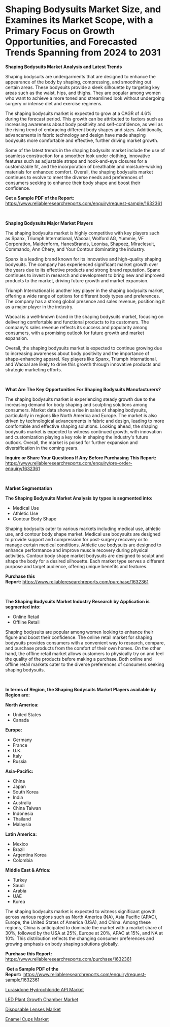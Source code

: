 <p><h1>Shaping Bodysuits Market Size, and Examines its Market Scope, with a Primary Focus on Growth Opportunities, and Forecasted Trends Spanning from 2024 to 2031</h1></p><p><strong>Shaping Bodysuits Market Analysis and Latest Trends</strong></p>
<p><p>Shaping bodysuits are undergarments that are designed to enhance the appearance of the body by shaping, compressing, and smoothing out certain areas. These bodysuits provide a sleek silhouette by targeting key areas such as the waist, hips, and thighs. They are popular among women who want to achieve a more toned and streamlined look without undergoing surgery or intense diet and exercise regimens.</p><p>The shaping bodysuits market is expected to grow at a CAGR of 4.6% during the forecast period. This growth can be attributed to factors such as increasing awareness about body positivity and self-confidence, as well as the rising trend of embracing different body shapes and sizes. Additionally, advancements in fabric technology and design have made shaping bodysuits more comfortable and effective, further driving market growth.</p><p>Some of the latest trends in the shaping bodysuits market include the use of seamless construction for a smoother look under clothing, innovative features such as adjustable straps and hook-and-eye closures for a customizable fit, and the incorporation of breathable and moisture-wicking materials for enhanced comfort. Overall, the shaping bodysuits market continues to evolve to meet the diverse needs and preferences of consumers seeking to enhance their body shape and boost their confidence.</p></p>
<p><strong>Get a Sample PDF of the Report:&nbsp;</strong> <a href="https://www.reliableresearchreports.com/enquiry/request-sample/1632361">https://www.reliableresearchreports.com/enquiry/request-sample/1632361</a></p>
<p>&nbsp;</p>
<p><strong>Shaping Bodysuits Major Market Players</strong></p>
<p><p>The shaping bodysuits market is highly competitive with key players such as Spanx, Triumph International, Wacoal, Wolford AG, Yummie, VF Corporation, Maidenform, HanesBrands, Leonisa, Shapeez, Miraclesuit, Commando, Ann Chery, and Your Contour dominating the industry.</p><p>Spanx is a leading brand known for its innovative and high-quality shaping bodysuits. The company has experienced significant market growth over the years due to its effective products and strong brand reputation. Spanx continues to invest in research and development to bring new and improved products to the market, driving future growth and market expansion.</p><p>Triumph International is another key player in the shaping bodysuits market, offering a wide range of options for different body types and preferences. The company has a strong global presence and sales revenue, positioning it as a major player in the industry.</p><p>Wacoal is a well-known brand in the shaping bodysuits market, focusing on delivering comfortable and functional products to its customers. The company's sales revenue reflects its success and popularity among consumers, with a promising outlook for future growth and market expansion.</p><p>Overall, the shaping bodysuits market is expected to continue growing due to increasing awareness about body positivity and the importance of shape-enhancing apparel. Key players like Spanx, Triumph International, and Wacoal are likely to drive this growth through innovative products and strategic marketing efforts.</p></p>
<p>&nbsp;</p>
<p><strong>What Are The Key Opportunities For Shaping Bodysuits Manufacturers?</strong></p>
<p><p>The shaping bodysuits market is experiencing steady growth due to the increasing demand for body shaping and sculpting solutions among consumers. Market data shows a rise in sales of shaping bodysuits, particularly in regions like North America and Europe. The market is also driven by technological advancements in fabric and design, leading to more comfortable and effective shaping solutions. Looking ahead, the shaping bodysuits market is expected to witness continued growth, with innovation and customization playing a key role in shaping the industry's future outlook. Overall, the market is poised for further expansion and diversification in the coming years.</p></p>
<p><strong>Inquire or Share Your Questions If Any Before Purchasing This Report:</strong> <a href="https://www.reliableresearchreports.com/enquiry/pre-order-enquiry/1632361">https://www.reliableresearchreports.com/enquiry/pre-order-enquiry/1632361</a></p>
<p>&nbsp;</p>
<p><strong>Market Segmentation</strong></p>
<p><strong>The Shaping Bodysuits Market Analysis by types is segmented into:</strong></p>
<p><ul><li>Medical Use</li><li>Athletic Use</li><li>Contour Body Shape</li></ul></p>
<p><p>Shaping bodysuits cater to various markets including medical use, athletic use, and contour body shape market. Medical use bodysuits are designed to provide support and compression for post-surgery recovery or to manage certain medical conditions. Athletic use bodysuits are designed to enhance performance and improve muscle recovery during physical activities. Contour body shape market bodysuits are designed to sculpt and shape the body for a desired silhouette. Each market type serves a different purpose and target audience, offering unique benefits and features.</p></p>
<p><strong>Purchase this Report:&nbsp;</strong><a href="https://www.reliableresearchreports.com/purchase/1632361">https://www.reliableresearchreports.com/purchase/1632361</a></p>
<p>&nbsp;</p>
<p><strong>The Shaping Bodysuits Market Industry Research by Application is segmented into:</strong></p>
<p><ul><li>Online Retail</li><li>Offline Retail</li></ul></p>
<p><p>Shaping bodysuits are popular among women looking to enhance their figure and boost their confidence. The online retail market for shaping bodysuits provides consumers with a convenient way to research, compare, and purchase products from the comfort of their own homes. On the other hand, the offline retail market allows customers to physically try on and feel the quality of the products before making a purchase. Both online and offline retail markets cater to the diverse preferences of consumers seeking shaping bodysuits.</p></p>
<p>&nbsp;</p>
<p><strong>In terms of Region, the Shaping Bodysuits Market Players available by Region are:</strong></p>
<p>
    <p> <strong> North America: </strong>
        <ul>
            <li>United States</li>
            <li>Canada</li>
        </ul>
        </p> 
    <p> <strong> Europe: </strong>
        <ul>
            <li>Germany</li>
            <li>France</li>
            <li>U.K.</li>
            <li>Italy</li>
            <li>Russia</li>
        </ul>
        </p> 
    <p> <strong> Asia-Pacific: </strong>
        <ul>
            <li>China</li>
            <li>Japan</li>
            <li>South Korea</li>
            <li>India</li>
            <li>Australia</li>
            <li>China Taiwan</li>
            <li>Indonesia</li>
            <li>Thailand</li>
            <li>Malaysia</li>
        </ul>
        </p> 
    <p> <strong> Latin America: </strong>
        <ul>
            <li>Mexico</li>
            <li>Brazil</li>
            <li>Argentina Korea</li>
            <li>Colombia</li>
        </ul>
        </p> 
    <p> <strong> Middle East & Africa: </strong>
        <ul>
            <li>Turkey</li>
            <li>Saudi</li>
            <li>Arabia</li>
            <li>UAE</li>
            <li>Korea</li>
        </ul>
    </p>
    </p>
<p><p>The shaping bodysuits market is expected to witness significant growth across various regions such as North America (NA), Asia Pacific (APAC), Europe, the United States of America (USA), and China. Among these regions, China is anticipated to dominate the market with a market share of 30%, followed by the USA at 25%, Europe at 20%, APAC at 15%, and NA at 10%. This distribution reflects the changing consumer preferences and growing emphasis on body shaping solutions globally.</p></p>
<p><strong>Purchase this Report: </strong><a href="https://www.reliableresearchreports.com/purchase/1632361">https://www.reliableresearchreports.com/purchase/1632361</a></p>
<p>&nbsp;<strong>Get a Sample PDF of the Report:&nbsp;&nbsp;</strong><a href="https://www.reliableresearchreports.com/enquiry/request-sample/1632361">https://www.reliableresearchreports.com/enquiry/request-sample/1632361</a></p>
<p><strong></strong></p>
<p><p><a href="https://issuu.com/reportprime-2/docs/lurasidone-hydrochloride-api-market-size-2030.pptx">Lurasidone Hydrochloride API Market</a></p><p><a href="https://issuu.com/reportprime-2/docs/led-plant-growth-chamber-market-size-2030.pptx">LED Plant Growth Chamber Market</a></p><p><a href="https://github.com/Whitneyboyettebo9kiw7yr13/Market-Research-Report-List-1/blob/main/disposable-lenses-market.md">Disposable Lenses Market</a></p><p><a href="https://github.com/sonuprakash1/Market-Research-Report-List-1/blob/main/enamel-cups-market.md">Enamel Cups Market</a></p></p>
